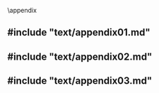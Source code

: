 \appendix

## #include "text/appendix01.md"

## #include "text/appendix02.md"

## #include "text/appendix03.md"

